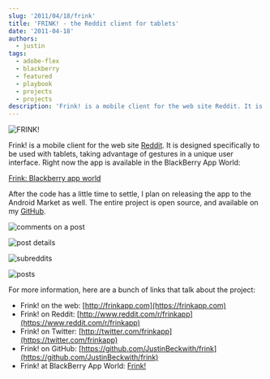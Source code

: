 ```yaml
---
slug: '2011/04/18/frink'
title: 'FRINK! - the Reddit client for tablets'
date: '2011-04-18'
authors:
  - justin
tags:
  - adobe-flex
  - blackberry
  - featured
  - playbook
  - projects
  - projects
description: 'Frink! is a mobile client for the web site Reddit. It is designed specifically to be used with tablets, taking advantage of gestures in a unique user interface. Right now the app is available in the BlackBerry App World.'
---
```


![FRINK!](/img/2011/04/frink-header1.png 'FRINK!')

Frink! is a mobile client for the web site [Reddit](http://www.reddit.com). It is designed specifically to be used with tablets, taking advantage of gestures in a unique user interface. Right now the app is available in the BlackBerry App World:

[Frink: Blackberry app world](https://appworld.blackberry.com/webstore/content/38838?lang=en)

<!--truncate-->

After the code has a little time to settle, I plan on releasing the app to the Android Market as well. The entire project is open source, and available on my [GitHub](https://github.com/JustinBeckwith/frink).

![comments on a post](/img/2011/04/comments.png 'comments on a post')

![post details](/img/2011/04/post-details.png 'post details')

![subreddits](/img/2011/04/subreddits.png 'subreddits')

![posts](/img/2011/04/posts.png 'posts')

For more information, here are a bunch of links that talk about the project:

- Frink! on the web: [http://frinkapp.com](https://frinkapp.com)
- Frink! on Reddit: [http://www.reddit.com/r/frinkapp](https://www.reddit.com/r/frinkapp)
- Frink! on Twitter: [http://twitter.com/frinkapp](https://twitter.com/frinkapp)
- Frink! on GitHub: [https://github.com/JustinBeckwith/frink](https://github.com/JustinBeckwith/frink)
- Frink! at BlackBerry App World: [Frink!](https://appworld.blackberry.com/webstore/content/38838?lang=en)

